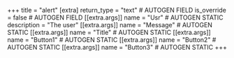 +++
title = "alert"
[extra]
return_type = "text" # AUTOGEN FIELD
is_override = false # AUTOGEN FIELD
[[extra.args]]
name = "Usr" # AUTOGEN STATIC
description = "The user"
[[extra.args]]
name = "Message" # AUTOGEN STATIC
[[extra.args]]
name = "Title" # AUTOGEN STATIC
[[extra.args]]
name = "Button1" # AUTOGEN STATIC
[[extra.args]]
name = "Button2" # AUTOGEN STATIC
[[extra.args]]
name = "Button3" # AUTOGEN STATIC
+++